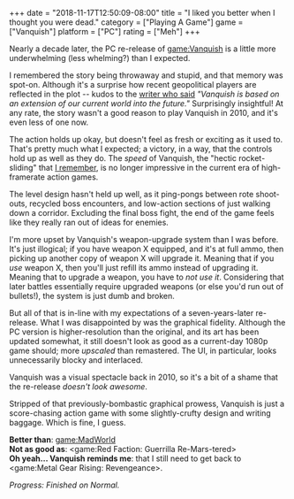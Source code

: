 +++
date = "2018-11-17T12:50:09-08:00"
title = "I liked you better when I thought you were dead."
category = ["Playing A Game"]
game = ["Vanquish"]
platform = ["PC"]
rating = ["Meh"]
+++

Nearly a decade later, the PC re-release of <game:Vanquish> is a little more underwhelming (less whelming?) than I expected.

I remembered the story being throwaway and stupid, and that memory was spot-on.  Although it's a surprise how recent geopolitical players are reflected in the plot -- kudos to the <a href="https://www.platinumgames.com/official-blog/article/2699">writer who said</a> <i>"Vanquish is based on an extension of our current world into the future."</i>  Surprisingly insightful!  At any rate, the story wasn't a good reason to play Vanquish in 2010, and it's even less of one now.

The action holds up okay, but doesn't feel as fresh or exciting as it used to.  That's pretty much what I expected; a victory, in a way, that the controls hold up as well as they do.  The <i>speed</i> of Vanquish, the "hectic rocket-sliding" that [I remember]($SiteBaseURL$2010/10/24/vanquish-4/), is no longer impressive in the current era of high-framerate action games.

The level design hasn't held up well, as it ping-pongs between rote shoot-outs, recycled boss encounters, and low-action sections of just walking down a corridor.  Excluding the final boss fight, the end of the game feels like they really ran out of ideas for enemies.

I'm more upset by Vanquish's weapon-upgrade system than I was before.  It's just illogical; if you have weapon X equipped, and it's at full ammo, then picking up another copy of weapon X will upgrade it.  Meaning that if you <i>use</i> weapon X, then you'll just refill its ammo instead of upgrading it.  Meaning that to upgrade a weapon, you have to <i>not use it</i>.  Considering that later battles essentially require upgraded weapons (or else you'd run out of bullets!), the system is just dumb and broken.

But all of that is in-line with my expectations of a seven-years-later re-release.  What I was disappointed by was the graphical fidelity.  Although the PC version is higher-resolution than the original, and its art has been updated somewhat, it still doesn't look as good as a current-day 1080p game should; more <i>upscaled</i> than remastered.  The UI, in particular, looks unnecessarily blocky and interlaced.

Vanquish was a visual spectacle back in 2010, so it's a bit of a shame that the re-release <i>doesn't look awesome</i>.

Stripped of that previously-bombastic graphical prowess, Vanquish is just a score-chasing action game with some slightly-crufty design and writing baggage.  Which is fine, I guess.

<b>Better than</b>: <game:MadWorld>  
<b>Not as good as</b>: <game:Red Faction: Guerrilla Re-Mars-tered>  
<b>Oh yeah... Vanquish reminds me</b>: that I still need to get back to <game:Metal Gear Rising: Revengeance>.

<i>Progress: Finished on Normal.</i>
